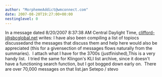 ```yaml
---
author: "MorphemeAddict@wmconnect.com"
date: 2007-08-20T19:27:00+00:00
nestinglevel: 0
---
```

In a message dated 8/20/2007 8:37:38 AM Central Daylight Time, [clifford-j@sbcglobal.net](mailto://clifford-j@sbcglobal.net) writes:
I have also been compiling a list of topiocs discussedand the messages that discuss them and help here would also be appreciated (this for a givensection of messages flows naturally from the summaries).  I attach what I have for the 3700s (justfinished),This is a very handy list.  I tried the same for Klingon's KLI list archive, since it doesn't have a functioning search function, but I got bogged down early on.  There are over 70,000 messages on that list.jan Setepo / stevo